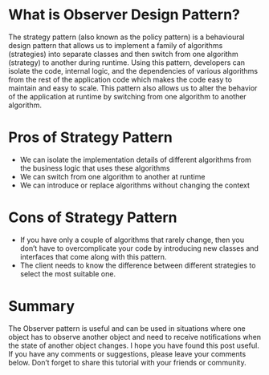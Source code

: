 # **What is Observer Design Pattern?**

The strategy pattern (also known as the policy pattern) is a behavioural design pattern that allows us to implement a family of algorithms (strategies) into separate classes and then switch from one algorithm (strategy) to another during runtime. Using this pattern, developers can isolate the code, internal logic, and the dependencies of various algorithms from the rest of the application code which makes the code easy to maintain and easy to scale. This pattern also allows us to alter the behavior of the application at runtime by switching from one algorithm to another algorithm.

# **Pros of Strategy Pattern**
- We can isolate the implementation details of different algorithms from the business logic that uses these algorithms
- We can switch from one algorithm to another at runtime
- We can introduce or replace algorithms without changing the context

# **Cons of Strategy Pattern**
- If you have only a couple of algorithms that rarely change, then you don’t have to overcomplicate your code by introducing new classes and interfaces that come along with this pattern.
- The client needs to know the difference between different strategies to select the most suitable one.

# **Summary**

The Observer pattern is useful and can be used in situations where one object has to observe another object and need to receive notifications when the state of another object changes. I hope you have found this post useful. If you have any comments or suggestions, please leave your comments below. Don’t forget to share this tutorial with your friends or community.
